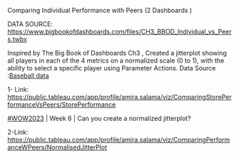 Comparing Individual Performance with Peers (2 Dashboards )

DATA SOURCE: https://www.bigbookofdashboards.com/files/CH3_BBOD_Individual_vs_Peers.twbx

Inspired by The Big Book of Dashboards Ch3 , Created a jitterplot showing all players in each of the 4 metrics on a normalized scale (0 to 1), with the ability to select a specific player using Parameter Actions. Data Source :[Baseball data](https://data.world/kyleyetter/2022-mlb-hitters)

1- Link: https://public.tableau.com/app/profile/amira.salama/viz/ComparingStorePerformanceVsPeers/StorePerformance


[#WOW2023](https://workout-wednesday.com/2023w06tab/) | Week 6 | Can you create a normalized jitterplot?


2-Link: https://public.tableau.com/app/profile/amira.salama/viz/ComparingPerformanceWPeers/NormalisedJitterPlot
